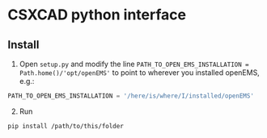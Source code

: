 # CSXCAD python interface

## Install
1. Open `setup.py` and modify the line `PATH_TO_OPEN_EMS_INSTALLATION = Path.home()/'opt/openEMS'` to point to wherever you installed openEMS, e.g.:
```python
PATH_TO_OPEN_EMS_INSTALLATION = '/here/is/where/I/installed/openEMS'
```
2. Run
```bash
pip install /path/to/this/folder
```
